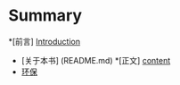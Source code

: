 # Summary

*[前言] [Introduction](README.md)
  - [关于本书] (README.md)
*[正文] [content](doc/环保-海洋.md)
  - [环保](doc/环保-海洋.md)